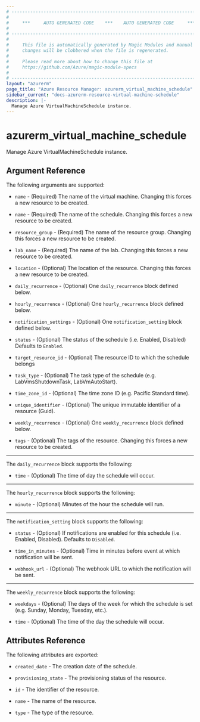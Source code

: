 ```yaml
---
# ----------------------------------------------------------------------------
#
#     ***     AUTO GENERATED CODE    ***    AUTO GENERATED CODE     ***
#
# ----------------------------------------------------------------------------
#
#     This file is automatically generated by Magic Modules and manual
#     changes will be clobbered when the file is regenerated.
#
#     Please read more about how to change this file at
#     https://github.com/Azure/magic-module-specs
#
# ----------------------------------------------------------------------------
layout: "azurerm"
page_title: "Azure Resource Manager: azurerm_virtual_machine_schedule"
sidebar_current: "docs-azurerm-resource-virtual-machine-schedule"
description: |-
  Manage Azure VirtualMachineSchedule instance.
---
```


# azurerm_virtual_machine_schedule

Manage Azure VirtualMachineSchedule instance.


## Argument Reference

The following arguments are supported:

* `name` - (Required) The name of the virtual machine. Changing this forces a new resource to be created.

* `name` - (Required) The name of the schedule. Changing this forces a new resource to be created.

* `resource_group` - (Required) The name of the resource group. Changing this forces a new resource to be created.

* `lab_name` - (Required) The name of the lab. Changing this forces a new resource to be created.

* `location` - (Optional) The location of the resource. Changing this forces a new resource to be created.

* `daily_recurrence` - (Optional) One `daily_recurrence` block defined below.

* `hourly_recurrence` - (Optional) One `hourly_recurrence` block defined below.

* `notification_settings` - (Optional) One `notification_setting` block defined below.

* `status` - (Optional) The status of the schedule (i.e. Enabled, Disabled) Defaults to `Enabled`.

* `target_resource_id` - (Optional) The resource ID to which the schedule belongs

* `task_type` - (Optional) The task type of the schedule (e.g. LabVmsShutdownTask, LabVmAutoStart).

* `time_zone_id` - (Optional) The time zone ID (e.g. Pacific Standard time).

* `unique_identifier` - (Optional) The unique immutable identifier of a resource (Guid).

* `weekly_recurrence` - (Optional) One `weekly_recurrence` block defined below.

* `tags` - (Optional) The tags of the resource. Changing this forces a new resource to be created.

---

The `daily_recurrence` block supports the following:

* `time` - (Optional) The time of day the schedule will occur.

---

The `hourly_recurrence` block supports the following:

* `minute` - (Optional) Minutes of the hour the schedule will run.

---

The `notification_setting` block supports the following:

* `status` - (Optional) If notifications are enabled for this schedule (i.e. Enabled, Disabled). Defaults to `Disabled`.

* `time_in_minutes` - (Optional) Time in minutes before event at which notification will be sent.

* `webhook_url` - (Optional) The webhook URL to which the notification will be sent.

---

The `weekly_recurrence` block supports the following:

* `weekdays` - (Optional) The days of the week for which the schedule is set (e.g. Sunday, Monday, Tuesday, etc.).

* `time` - (Optional) The time of the day the schedule will occur.

## Attributes Reference

The following attributes are exported:

* `created_date` - The creation date of the schedule.

* `provisioning_state` - The provisioning status of the resource.

* `id` - The identifier of the resource.

* `name` - The name of the resource.

* `type` - The type of the resource.
